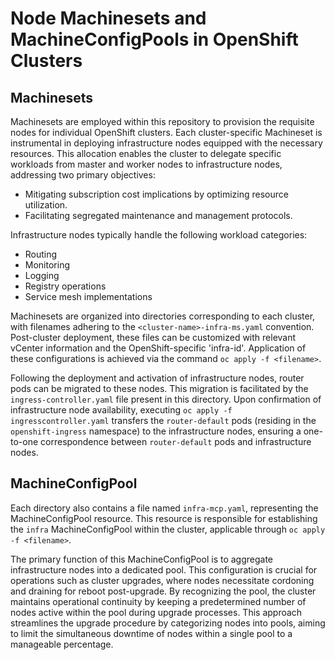 # Node Machinesets and MachineConfigPools in OpenShift Clusters

## Machinesets

Machinesets are employed within this repository to provision the requisite nodes for individual OpenShift clusters. Each cluster-specific Machineset is instrumental in deploying infrastructure nodes equipped with the necessary resources. This allocation enables the cluster to delegate specific workloads from master and worker nodes to infrastructure nodes, addressing two primary objectives:

- Mitigating subscription cost implications by optimizing resource utilization.
- Facilitating segregated maintenance and management protocols.

Infrastructure nodes typically handle the following workload categories:

- Routing
- Monitoring
- Logging
- Registry operations
- Service mesh implementations

Machinesets are organized into directories corresponding to each cluster, with filenames adhering to the `<cluster-name>-infra-ms.yaml` convention. Post-cluster deployment, these files can be customized with relevant vCenter information and the OpenShift-specific 'infra-id'. Application of these configurations is achieved via the command `oc apply -f <filename>`.

Following the deployment and activation of infrastructure nodes, router pods can be migrated to these nodes. This migration is facilitated by the `ingress-controller.yaml` file present in this directory. Upon confirmation of infrastructure node availability, executing `oc apply -f ingresscontroller.yaml` transfers the `router-default` pods (residing in the `openshift-ingress` namespace) to the infrastructure nodes, ensuring a one-to-one correspondence between `router-default` pods and infrastructure nodes.

## MachineConfigPool

Each directory also contains a file named `infra-mcp.yaml`, representing the MachineConfigPool resource. This resource is responsible for establishing the `infra` MachineConfigPool within the cluster, applicable through `oc apply -f <filename>`.

The primary function of this MachineConfigPool is to aggregate infrastructure nodes into a dedicated pool. This configuration is crucial for operations such as cluster upgrades, where nodes necessitate cordoning and draining for reboot post-upgrade. By recognizing the pool, the cluster maintains operational continuity by keeping a predetermined number of nodes active within the pool during upgrade processes. This approach streamlines the upgrade procedure by categorizing nodes into pools, aiming to limit the simultaneous downtime of nodes within a single pool to a manageable percentage.

